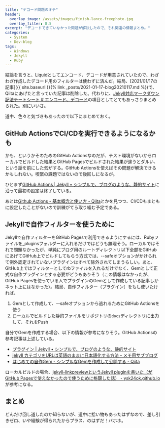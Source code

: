 ```yaml
---
title: "デコード問題のオチ"
header:
  overlay_image: /assets/images/finish-lance-freephoto.jpg
  overlay_filter: 0.5
excerpt: "デコードできていなかった問題が解決したので、それ関連の情報まとめ。"
categories:
  - System
  - Dev-blog
tags:
  - Windows
  - Jekyll
  - Ruby
---
```


結論を言うと、Liquidとしてエンコード、デコードが用意されていたので、わざわざ作成したデコード用のフィルターは使わずに済んだ。結局、[2021/01/17の記事]({{ site.baseurl }}{% link _posts/2021-01-17-blog20210117.md %})で、Qiitaにあげたと言っていた記事は削除した。代わりに、[Jekyll対応マークダウン記法チートシート # エンコード、デコード](https://qiita.com/mt_west/items/7a4f41c749ed582330e9#%E3%82%A8%E3%83%B3%E3%82%B3%E3%83%BC%E3%83%89%E3%83%87%E3%82%B3%E3%83%BC%E3%83%89)の項目としてとてもあっさりまとめられた。別にいいさ。

道中、色々と気づきもあったので以下にまとめておく。

## GitHub ActionsでCI/CDを実行できるようになるかも

かも、というかそのためのGitHub Actionsなのだが、テスト環境がないからローカルでビルドした結果とGitHub Pagesでビルドされた結果が違うとダルい、という話を前にした気がする。GitHub Actionsを使えばその問題が解決できるかもしれない。喫緊の課題ではないので後回しになるが。

ひとまず[GitHub Actions \| Jekyll • シンプルで、ブログのような、静的サイト](http://jekyllrb-ja.github.io/docs/continuous-integration/github-actions/)に沿って最初の設定は終了している。

あとは[Github Actions - 基本概念と使い方 - Qiita](https://qiita.com/Yuuki557/items/5ea3d46b8f6251805c4e)とかを見つつ、CI/CDもまともに設定したことがないので訓練がてら取り組む予定である。

## Jekyllで自作フィルターを使うために

Jekyllで自作フィルターをGitHub Pagesで利用できるようにするには、Rubyファイルを_pluginsフォルダーに入れるだけではどうも無理そう。ローカルではそれで問題なかったが、単純にブログ用のルートディレクトリ以下全部をGitHubにあげてGitHub上でビルドしてもらう方式では、--safeオプションがかけられて例外認定されていないプラグインはすべて除外されてしまうらしい。あと、GitHub上ではフィルターとしてrbファイルを入れるだけでなく、Gemとして正式な自作プラグインとする必要がどうもありそう（この情報はなかったが、GitHub Pagesを使っている人でプラグインのGemとして作成している記事しかネット上にはなかった）。結局、自作フィルター（プラグイン）をもし使いたければ、

1. Gemとして作成して、--safeオプションから逃れるためにGitHub Actionsを使う
1. ローカルでビルドした静的ファイルをリポジトリの`docs`ディレクトリに出力して、それをPush

自分でGemを作成する場合、以下の情報が参考になりそう。GitHub Actionsの参考記事は上述している。

- [プラグイン \| Jekyll • シンプルで、ブログのような、静的サイト](http://jekyllrb-ja.github.io/docs/plugins/installation/)
- [jekyll カテゴリをURLは英語のままに日本語化する方法 - メモ用サブブログ](http://3dcg.hateblo.jp/entry/2014/08/19/005252)
- [はじめての自作Gem - シンプルなGemを作成して公開する - Qiita](https://qiita.com/harashoo/items/1284fd5362c1a4f6c8a8)

ローカルビルドの場合、[jekyll-linkpreviewというJekyll pluginを書いた（がGitHub Pagesで使えなかったので使うために格闘した話） - ysk24ok.github.io](https://ysk24ok.github.io/2019/04/09/release_jekyll_linkpreview.html)が参考になる。

## まとめ

どんだけ回し道したのか知らないが、道中に拾い物もあったはずなので、差し引きゼロ、いや経験が得られたからプラス、のはずだ！バホホ。
